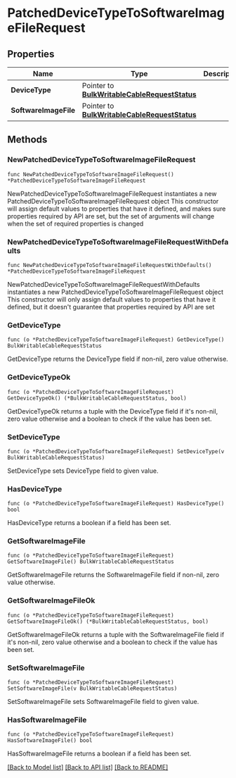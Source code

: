 # PatchedDeviceTypeToSoftwareImageFileRequest

## Properties

Name | Type | Description | Notes
------------ | ------------- | ------------- | -------------
**DeviceType** | Pointer to [**BulkWritableCableRequestStatus**](BulkWritableCableRequestStatus.md) |  | [optional] 
**SoftwareImageFile** | Pointer to [**BulkWritableCableRequestStatus**](BulkWritableCableRequestStatus.md) |  | [optional] 

## Methods

### NewPatchedDeviceTypeToSoftwareImageFileRequest

`func NewPatchedDeviceTypeToSoftwareImageFileRequest() *PatchedDeviceTypeToSoftwareImageFileRequest`

NewPatchedDeviceTypeToSoftwareImageFileRequest instantiates a new PatchedDeviceTypeToSoftwareImageFileRequest object
This constructor will assign default values to properties that have it defined,
and makes sure properties required by API are set, but the set of arguments
will change when the set of required properties is changed

### NewPatchedDeviceTypeToSoftwareImageFileRequestWithDefaults

`func NewPatchedDeviceTypeToSoftwareImageFileRequestWithDefaults() *PatchedDeviceTypeToSoftwareImageFileRequest`

NewPatchedDeviceTypeToSoftwareImageFileRequestWithDefaults instantiates a new PatchedDeviceTypeToSoftwareImageFileRequest object
This constructor will only assign default values to properties that have it defined,
but it doesn't guarantee that properties required by API are set

### GetDeviceType

`func (o *PatchedDeviceTypeToSoftwareImageFileRequest) GetDeviceType() BulkWritableCableRequestStatus`

GetDeviceType returns the DeviceType field if non-nil, zero value otherwise.

### GetDeviceTypeOk

`func (o *PatchedDeviceTypeToSoftwareImageFileRequest) GetDeviceTypeOk() (*BulkWritableCableRequestStatus, bool)`

GetDeviceTypeOk returns a tuple with the DeviceType field if it's non-nil, zero value otherwise
and a boolean to check if the value has been set.

### SetDeviceType

`func (o *PatchedDeviceTypeToSoftwareImageFileRequest) SetDeviceType(v BulkWritableCableRequestStatus)`

SetDeviceType sets DeviceType field to given value.

### HasDeviceType

`func (o *PatchedDeviceTypeToSoftwareImageFileRequest) HasDeviceType() bool`

HasDeviceType returns a boolean if a field has been set.

### GetSoftwareImageFile

`func (o *PatchedDeviceTypeToSoftwareImageFileRequest) GetSoftwareImageFile() BulkWritableCableRequestStatus`

GetSoftwareImageFile returns the SoftwareImageFile field if non-nil, zero value otherwise.

### GetSoftwareImageFileOk

`func (o *PatchedDeviceTypeToSoftwareImageFileRequest) GetSoftwareImageFileOk() (*BulkWritableCableRequestStatus, bool)`

GetSoftwareImageFileOk returns a tuple with the SoftwareImageFile field if it's non-nil, zero value otherwise
and a boolean to check if the value has been set.

### SetSoftwareImageFile

`func (o *PatchedDeviceTypeToSoftwareImageFileRequest) SetSoftwareImageFile(v BulkWritableCableRequestStatus)`

SetSoftwareImageFile sets SoftwareImageFile field to given value.

### HasSoftwareImageFile

`func (o *PatchedDeviceTypeToSoftwareImageFileRequest) HasSoftwareImageFile() bool`

HasSoftwareImageFile returns a boolean if a field has been set.


[[Back to Model list]](../README.md#documentation-for-models) [[Back to API list]](../README.md#documentation-for-api-endpoints) [[Back to README]](../README.md)


